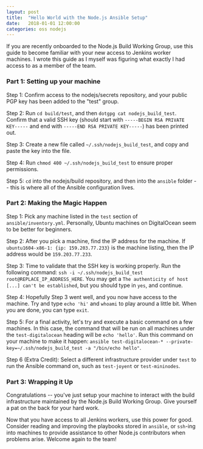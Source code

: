 ```yaml
---
layout: post
title:  "Hello World with the Node.js Ansible Setup"
date:   2018-01-01 12:00:00
categories: oss nodejs
---
```


If you are recently onboarded to the Node.js Build Working Group, use this guide to become familiar with your new access to Jenkins worker machines. I wrote this guide as I myself was figuring what exactly I had access to as a member of the team.

### Part 1: Setting up your machine

Step 1: Confirm access to the nodejs/secrets repository, and your public PGP key has been added to the "test" group.

Step 2: Run `cd build/test`, and then `dotgpg cat nodejs_build_test`. Confirm that a valid SSH key (should start with `-----BEGIN RSA PRIVATE KEY-----` and end with `-----END RSA PRIVATE KEY-----`) has been printed out.

Step 3: Create a new file called `~/.ssh/nodejs_build_test`, and copy and paste the key into the file.

Step 4: Run `chmod 400 ~/.ssh/nodejs_build_test` to ensure proper permissions.

Step 5: `cd` into the nodejs/build repository, and then into the `ansible` folder -- this is where all of the Ansible configuration lives.

### Part 2: Making the Magic Happen

Step 1: Pick any machine listed in the `test` section of `ansible/inventory.yml`. Personally, Ubuntu machines on DigitalOcean seem to be better for beginners.

Step 2: After you pick a machine, find the IP address for the machine. If `ubuntu1604-x86-1: {ip: 159.203.77.233}` is the machine listing, then the IP address would be `159.203.77.233`.

Step 3: Time to validate that the SSH key is working properly. Run the following command: `ssh -i ~/.ssh/nodejs_build_test root@REPLACE_IP_ADDRESS_HERE`. You may get a `The authenticity of host [...] can't be established`, but you should type in `yes`, and continue.

Step 4: Hopefully Step 3 went well, and you now have access to the machine. Try and type `echo 'hi'` and `whoami` to play around a little bit. When you are done, you can type `exit`.

Step 5: For a final activity, let's try and execute a basic command on a few machines. In this case, the command that will be run on all machines under the `test-digitalocean` heading will be `echo 'hello'`. Run this command on your machine to make it happen: `ansible test-digitalocean-* --private-key=~/.ssh/nodejs_build_test -a "/bin/echo hello"`.

Step 6 (Extra Credit): Select a different infrastructure provider under `test` to run the Ansible command on, such as `test-joyent` or `test-mininodes`.

### Part 3: Wrapping it Up

Congratulations -- you've just setup your machine to interact with the build infrastructure maintained by the Node.js Build Working Group. Give yourself a pat on the back for your hard work.

Now that you have access to all Jenkins workers, use this power for good. Consider reading and improving the playbooks stored in `ansible`, or `ssh`-ing into machines to provide assistance to other Node.js contributors when problems arise. Welcome again to the team!
